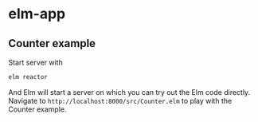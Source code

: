 # elm-app

## Counter example

Start server with

```sh
elm reactor
```

And Elm will start a server on which you can try out the Elm code directly. Navigate to `http://localhost:8000/src/Counter.elm` to play with the Counter example.
